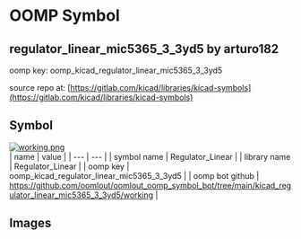 # OOMP Symbol  
## regulator_linear_mic5365_3_3yd5  by arturo182  
  
oomp key: oomp_kicad_regulator_linear_mic5365_3_3yd5  
  
source repo at: [https://gitlab.com/kicad/libraries/kicad-symbols](https://gitlab.com/kicad/libraries/kicad-symbols)  
## Symbol  
  
[![working.png](working_600.png)](working.png)  
| name | value | 
| --- | --- | 
| symbol name | Regulator_Linear | 
| library name | Regulator_Linear | 
| oomp key | oomp_kicad_regulator_linear_mic5365_3_3yd5 | 
| oomp bot github | https://github.com/oomlout/oomlout_oomp_symbol_bot/tree/main/kicad_regulator_linear_mic5365_3_3yd5/working | 
## Images  
